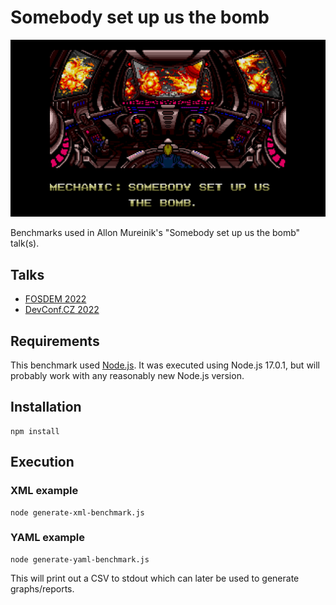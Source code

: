 # Somebody set up us the bomb

![Zero Wing Screenshot](img/zero-wing.png)

Benchmarks used in Allon Mureinik's "Somebody set up us the bomb" talk(s).

## Talks
* [FOSDEM 2022](https://fosdem.org/2022/schedule/event/somebody_set_up_us_the_bomb/)
* [DevConf.CZ 2022](https://devconfcz2022.sched.com/event/vvvF/lightning-talks)

## Requirements

This benchmark used [Node.js](https://nodejs.org/en/). It was executed using Node.js 17.0.1, but will probably work with 
any reasonably new Node.js version.

## Installation

```shell
npm install
```

## Execution

### XML example
```shell
node generate-xml-benchmark.js
```

### YAML example
```shell
node generate-yaml-benchmark.js
```

This will print out a CSV to stdout which can later be used to generate graphs/reports.
